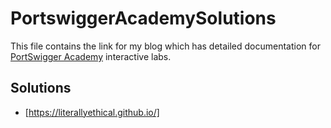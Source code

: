 # PortswiggerAcademySolutions

This file contains the link for my blog which has detailed documentation for [PortSwigger Academy](https://portswigger.net/web-security/learning-path) interactive labs.

## Solutions

- [https://literallyethical.github.io/]
